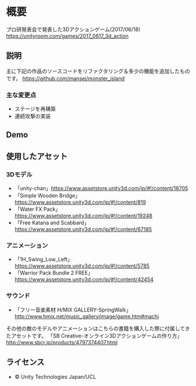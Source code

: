 # 概要

プロ研発表会で発表した3Dアクションゲーム(2017/06/18)<br>
<https://unityroom.com/games/2017_0617_3d_action>

## 説明
主に下記の作品のソースコードをリファクタリング＆多少の機能を追加したものです。
https://github.com/mansei/monster_island<br>

### 主な変更点
- ステージを再構築
- 連続攻撃の実装


## Demo

## 使用したアセット
### 3Dモデル
- 「unity-chan」<https://www.assetstore.unity3d.com/jp/#!/content/18705>
- 「Simple Wooden Bridge」<https://www.assetstore.unity3d.com/jp/#!/content/819>
- 「Water FX Pack」<https://www.assetstore.unity3d.com/jp/#!/content/19248>
- 「Free Katana and Scabbard」<https://www.assetstore.unity3d.com/jp/#!/content/67185>

### アニメーション
- 「1H_Swing_Low_Left」<https://www.assetstore.unity3d.com/jp/#!/content/5785>
- 「Warrior Pack Bundle 2 FREE」<https://www.assetstore.unity3d.com/jp/#!/content/42454>

### サウンド 
- 「フリー音楽素材 H/MIX GALLERY-SpringWalk」<http://www.hmix.net/music_gallery/image/game.htm#machi>

その他の敵のモデルやアニメーションはこちらの書籍を購入した際に付属してきたアセットです。
「SB Creative-オンライン3Dアクションゲームの作り方」<http://www.sbcr.jp/products/4797374407.html>

## ライセンス
- © Unity Technologies Japan/UCL
